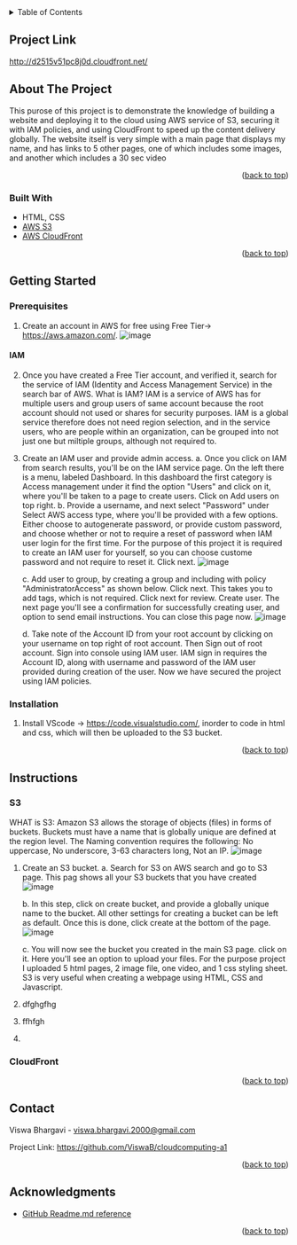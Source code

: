 <!-- TABLE OF CONTENTS -->
<details>
  <summary>Table of Contents</summary>
  <ol>
    <li><a href="#project-link">Project Link</a></li>
    <li>
      <a href="#about-the-project">About The Project</a>
      <ul>
        <li><a href="#built-with">Built With</a></li>
      </ul>
    </li>
    <li>
      <a href="#getting-started">Getting Started</a>
      <ul>
        <li><a href="#prerequisites">Prerequisites</a></li>
        <li><a href="#installation">Installation</a></li>
      </ul>
    </li>
    <li><a href="#instructions">Instructions</a></li>
    <li><a href="#contact">Contact</a></li>
    <li><a href="#acknowledgments">Acknowledgments</a></li>
  </ol>
</details>

## Project Link
http://d2515v51pc8j0d.cloudfront.net/

<!-- ABOUT THE PROJECT -->
## About The Project

This purose of this project is to demonstrate the knowledge of building a website and deploying it to the 
cloud using AWS service of S3, securing it with IAM policies, and using CloudFront to speed up the content delivery globally. The website itself is very simple with a main page
that displays my name, and has links to 5 other pages, one of which includes some images, and another which includes a 30 sec video


<p align="right">(<a href="#top">back to top</a>)</p>


### Built With
 
* HTML, CSS
* [AWS S3](https://aws.amazon.com/s3/)
* [AWS CloudFront](https://aws.amazon.com/cloudfront/)


<p align="right">(<a href="#top">back to top</a>)</p>



<!-- GETTING STARTED -->
## Getting Started

### Prerequisites

1. Create an account in AWS for free using Free Tier-> https://aws.amazon.com/.
![image](https://user-images.githubusercontent.com/68451169/153737463-07b67189-4ebf-48c1-94a8-a78ab0022f9c.png)

#### IAM
2. Once you have created a Free Tier account, and verified it, search for the service of IAM (Identity and Access Management Service) in the search bar of AWS.
   What is IAM?
    IAM is a service of AWS has for multiple users and group users of same account 
    because the root account should not used or shares for security purposes. IAM is a global service therefore does not need region selection, and in the service users, who are     people within an organization, can be grouped into not just one but miltiple groups, although not required to. 
    
3. Create an IAM user and provide admin access. 
      a. Once you click on IAM from search results, you'll be on the IAM service page. On the left there is a menu, labeled Dashboard. In this dashboard the first category is
      Access management under it find the option "Users" and click on it, where you'll be taken to a page to create users. Click on Add users on top right. 
      b. Provide a username, and next select "Password" under Select AWS access type, where you'll be provided with a few options. Either choose to autogenerate password, or
      provide custom password, and choose whether or not to require a reset of password when IAM user login for the first time. For the purpose of this project it is required to       create an IAM user for yourself, so you can choose custome password and not require to reset it. Click next.
      ![image](https://user-images.githubusercontent.com/68451169/153738844-6859c8a4-a214-429d-b33d-50f7cb769dd0.png)

      c. Add user to group, by creating a group and including with policy "AdministratorAccess" as shown below. Click next. This takes you to add tags, which is not required.
      Click next for review. Create user. The next page you'll see a confirmation for successfully creating user, and option to send email instructions. You can close this page
      now. 
      ![image](https://user-images.githubusercontent.com/68451169/153738972-5aae80ce-9163-44bb-aa60-0e772452958d.png)

      d. Take note of the Account ID from your root account by clicking on your username on top right of root account. Then Sign out of root account. Sign into console using IAM
      user. IAM sign in requires the Account ID, along with username and password of the IAM user provided during creation of the user. Now we have secured the project using IAM
      policies. 

### Installation
1. Install VScode -> https://code.visualstudio.com/, inorder to code in html and css, which will then be uploaded to the S3 bucket.

  
<p align="right">(<a href="#top">back to top</a>)</p>



<!-- Instructions -->
## Instructions
### S3
WHAT is S3:
Amazon S3 allows the storage of objects (files) in forms of buckets.
Buckets must have a name that is globally unique are defined at the region level.
The Naming convention requires the following: No uppercase, No underscore, 3-63 characters long, Not an IP.
![image](https://user-images.githubusercontent.com/68451169/153739240-f9087722-3563-4084-8aed-1f6569479581.png)

1. Create an S3 bucket.
    a. Search for S3 on AWS search and go to S3 page. This pag shows all your S3 buckets that you have created
    ![image](https://user-images.githubusercontent.com/68451169/153739102-33a3d2a3-fc2e-478a-827f-fe5e5eedcfdb.png)
    
    b. In this step, click on create bucket, and provide a globally unique name to the bucket. All other settings for creating a
    bucket can be left as default.
    Once this is done, click create at the bottom of the page.
    ![image](https://user-images.githubusercontent.com/68451169/153739117-f437a099-253a-4b55-8f4d-ce1b14c49a29.png)
 
    
    c. You will now see the bucket you created in the main S3 page. click on it. Here you'll see an option to upload your files. For the purpose project I uploaded 5 html pages,        2 image file, one video, and 1 css styling sheet. S3 is very useful when creating a webpage using HTML, CSS and Javascript.
2. dfghgfhg
3. ffhfgh
4. 
### CloudFront   
    

   

  
<p align="right">(<a href="#top">back to top</a>)</p>


<!-- CONTACT -->
## Contact

Viswa Bhargavi - viswa.bhargavi.2000@gmail.com

Project Link: https://github.com/ViswaB/cloudcomputing-a1

<p align="right">(<a href="#top">back to top</a>)</p>

<!-- ACKNOWLEDGMENTS -->
## Acknowledgments

* [GitHub Readme.md reference](https://github.com/othneildrew/Best-README-Template/blob/master/README.md)

<p align="right">(<a href="#top">back to top</a>)</p>
